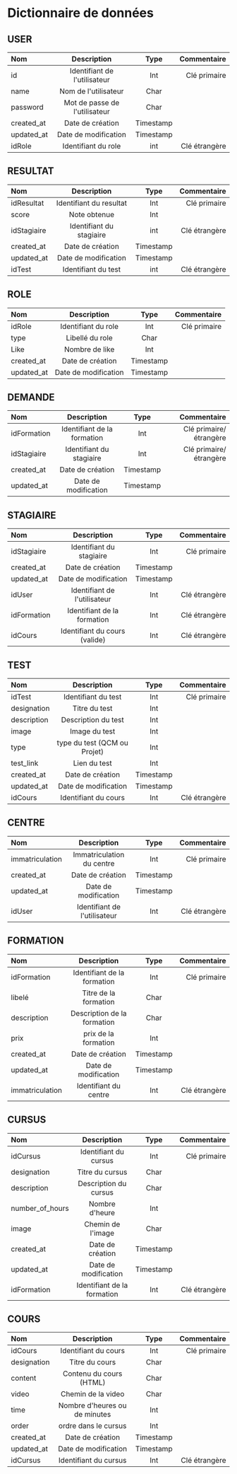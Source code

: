 # Dictionnaire de données

## USER

| Nom | Description | Type | Commentaire |
| :--------------- |:---------------:|:---------------:| -----:|
| id | Identifiant de l'utilisateur | Int | Clé primaire |
| name | Nom de l'utilisateur | Char |   |
| password | Mot de passe de l'utilisateur | Char |   |
| created_at | Date de création | Timestamp |   |
| updated_at | Date de modification | Timestamp |   |
| idRole | Identifiant du role | int | Clé étrangère |

## RESULTAT

| Nom | Description | Type | Commentaire |
| :--------------- |:---------------:|:---------------:| -----:|
| idResultat | Identifiant du resultat | Int | Clé primaire |
| score | Note obtenue | Int | |
| idStagiaire | Identifiant du stagiaire | int | Clé étrangère |
| created_at | Date de création | Timestamp |   |
| updated_at | Date de modification | Timestamp |   |
| idTest | Identifiant du test | int | Clé étrangère |

## ROLE

| Nom | Description | Type | Commentaire |
| :--------------- |:---------------:|:---------------:| -----:|
| idRole | Identifiant du role | Int | Clé primaire |
| type | Libellé du role | Char |   |
| Like | Nombre de like | Int |   |
| created_at | Date de création | Timestamp |   |
| updated_at | Date de modification | Timestamp |   |

## DEMANDE

| Nom | Description | Type | Commentaire |
| :--------------- |:---------------:|:---------------:| -----:|
| idFormation | Identifiant de la formation | Int | Clé primaire/étrangère |
| idStagiaire | Identifiant du stagiaire | Int | Clé primaire/étrangère |
| created_at | Date de création | Timestamp |   |
| updated_at | Date de modification | Timestamp |   |

## STAGIAIRE

| Nom | Description | Type | Commentaire |
| :--------------- |:---------------:|:---------------:| -----:|
| idStagiaire | Identifiant du stagiaire | Int | Clé primaire |
| created_at | Date de création | Timestamp |   |
| updated_at | Date de modification | Timestamp |   |
| idUser | Identifiant de l'utilisateur | Int | Clé étrangère |
| idFormation | Identifiant de la formation | Int | Clé étrangère |
| idCours | Identifiant du cours (valide) | Int | Clé étrangère |

## TEST

| Nom | Description | Type | Commentaire |
| :--------------- |:---------------:|:---------------:| -----:|
| idTest | Identifiant du test | Int | Clé primaire |
| designation | Titre du test | Int |  |
| description | Description du test | Int |  |
| image | Image du test | Int |  |
| type | type du test (QCM ou Projet) | Int |  |
| test_link | Lien du test | Int |  |
| created_at | Date de création | Timestamp |   |
| updated_at | Date de modification | Timestamp |   |
| idCours | Identifiant du cours | Int | Clé étrangère |

## CENTRE

| Nom | Description | Type | Commentaire |
| :--------------- |:---------------:|:---------------:| -----:|
| immatriculation | Immatriculation du centre | Int | Clé primaire |
| created_at | Date de création | Timestamp |   |
| updated_at | Date de modification | Timestamp |   |
| idUser | Identifiant de l'utilisateur | Int | Clé étrangère |

## FORMATION

| Nom | Description | Type | Commentaire |
| :--------------- |:---------------:|:---------------:| -----:|
| idFormation | Identifiant de la formation | Int | Clé primaire |
| libelé | Titre de la formation | Char |  |
| description | Description de la formation | Char |  |
| prix | prix de la formation | Int |   |
| created_at | Date de création | Timestamp |   |
| updated_at | Date de modification | Timestamp |   |
| immatriculation | Identifiant du centre | Int | Clé étrangère |

## CURSUS

| Nom | Description | Type | Commentaire |
| :--------------- |:---------------:|:---------------:| -----:|
| idCursus | Identifiant du cursus | Int | Clé primaire |
| designation | Titre du cursus | Char |  |
| description | Description du cursus | Char |  |
| number_of_hours | Nombre d'heure | Int |  |
| image | Chemin de l'image | Char |  |
| created_at | Date de création | Timestamp |   |
| updated_at | Date de modification | Timestamp |   |
| idFormation | Identifiant de la formation | Int | Clé étrangère |

## COURS

| Nom | Description | Type | Commentaire |
| :--------------- |:---------------:|:---------------:| -----:|
| idCours | Identifiant du cours | Int | Clé primaire |
| designation | Titre du cours | Char |  |
| content | Contenu du cours (HTML) | Char |  |
| video | Chemin de la video | Char |   |
| time | Nombre d'heures ou de minutes | Int |  |
| order | ordre dans le cursus | Int |   |
| created_at | Date de création | Timestamp |   |
| updated_at | Date de modification | Timestamp |   |
| idCursus | Identifiant du cursus | Int | Clé étrangère |
